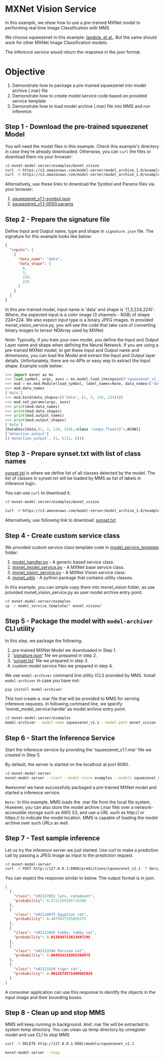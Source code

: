 # MXNet Vision Service

In this example, we show how to use a pre-trained MXNet model to performing real time Image Classification with MMS

We choose squeezenet in this example: [Iandola, et al.](https://arxiv.org/pdf/1602.07360v4.pdf). But the same should work for other MXNet Image Classification models.

The inference service would return the response in the json format.

# Objective

1. Demonstrate how to package a pre-trained squeezenet into model archive (.mar) file
2. Demonstrate how to create model service code based on provided service template
3. Demonstrate how to load model archive (.mar) file into MMS and run inference.

## Step 1 - Download the pre-trained squeezenet Model

You will need the model files in this example. Check this example's directory in case they're already downloaded. Otherwise, you can `curl` the files or download them via your browser:

```bash
cd mxnet-model-server/examples/mxnet_vision
curl -O https://s3.amazonaws.com/model-server/model_archive_1.0/examples/squeezenet_v1.1/squeezenet_v1.1-symbol.json
curl -O https://s3.amazonaws.com/model-server/model_archive_1.0/examples/squeezenet_v1.1/squeezenet_v1.1-0000.params
```

Alternatively, use these links to download the Symbol and Params files via your browser:
1. <a href="https://s3.amazonaws.com/model-server/model_archive_1.0/examples/squeezenet_v1.1/squeezenet_v1.1-symbol.json" download>squeezenet_v1.1-symbol.json</a>
2. <a href="https://s3.amazonaws.com/model-server/model_archive_1.0/examples/squeezenet_v1.1/squeezenet_v1.1-0000.params" download>squeezenet_v1.1-0000.params</a>

## Step 2 - Prepare the signature file

Define Input and Output name, type and shape in `signature.json` file. The signature for this example looks like below:

```json
{
  "inputs": [
    {
      "data_name": "data",
      "data_shape": [
        0,
        3,
        224,
        224
      ]
    }
  ]
}
```

In this pre-trained model, input name is 'data' and shape is '(1,3,224,224)'. Where, the expected input is a color image (3 channels - RGB) of shape 224*224. We also expect input type is a binary JPEG images. In provided mxnet_vision_service.py, you will see the code that take care of converting binary images to tensor NDArray used by MXNet.

*Note:* Typically, if you train your own model, you define the Input and Output Layer name and shape when defining the Neural Network. If you are using a pre-trained MXNet model, to get these Input and Output name and dimensions, you can load the Model and extract the Input and Output layer details. Unfortunately, there are no APIs or easy way to extract the Input shape. Example code below:

```python
>>> import mxnet as mx
>>> load_symbol, args, auxs = mx.model.load_checkpoint("squeezenet_v1.1", 0)
>>> mod = mx.mod.Module(load_symbol, label_names=None, data_names=['data'], context=mx.cpu())
>>> mod.data_names
['data']
>>> mod.bind(data_shapes=[('data', (1, 3, 224, 224))])
>>> mod.set_params(args, auxs)
>>> print(mod.data_names)
>>> print(mod.data_shapes)
>>> print(mod.output_names)
>>> print(mod.output_shapes)
['data']
[DataDesc[data,(1, 3, 224, 224),<class 'numpy.float32'>,NCHW]]
['detection_output']
[('detection_output', (1, 6132, 6))]
```

## Step 3 - Prepare synset.txt with list of class names

[synset.txt](https://s3.amazonaws.com/model-server/model_archive_1.0/examples/squeezenet_v1.1/synset.txt) is where we define list of all classes detected by the model. The list of classes in synset.txt will be loaded by MMS as list of labels in inference logic.

You can use `curl` to download it.
```bash
cd mxnet-model-server/examples/mxnet_vision

curl -O https://s3.amazonaws.com/model-server/model_archive_1.0/examples/squeezenet_v1.1/synset.txt
```

Alternatively, use following link to download:
<a href="https://s3.amazonaws.com/model-server/model_archive_1.0/examples/squeezenet_v1.1/synset.txt" download>synset.txt</a>

## Step 4 - Create custom service class

We provided custom service class template code in [model_service_template](../model_service_template) folder:
1. [model_handler.py](../model_service_template/model_handler.py) - A generic based service class.
2. [mxnet_model_service.py](../model_service_template/mxnet_model_service.py) - A MXNet base service class.
3. [mxnet_vision_service.py](../model_service_template/mxnet_vision_service.py) - A MXNet Vision service class.
4. [mxnet_utils](../model_service_template/mxnet_utils) - A python package that contains utility classes.

In this example, you can simple copy them into mxnet_vision folder, as use provided mxnet_vision_service.py as user model archive entry point.

```bash
cd mxnet-model-server/examples
cp -r model_service_template/* mxnet_vision/
```

## Step 5 - Package the model with `model-archiver` CLI utility

In this step, we package the following:
1. pre-trained MXNet Model we downloaded in Step 1.
2. '[signature.json](https://s3.amazonaws.com/model-server/model_archive_1.0/examples/squeezenet_v1.1/signature.json)' file we prepared in step 2.
3. '[synset.txt](https://s3.amazonaws.com/model-server/model_archive_1.0/examples/squeezenet_v1.1/synset.txt)' file we prepared in step 3.
4. custom model service files we prepared in step 4.

We use `model-archiver` command line utility (CLI) provided by MMS.
Install `model-archiver` in case you have not:

```bash
pip install model-archiver
```

This tool create a .mar file that will be provided to MMS for serving inference requests. In following command line, we specify 'mxnet_model_service:handle' as model archive entry point.

```bash
cd mxnet-model-server/examples
model-archiver --model-name squeezenet_v1.1 --model-path mxnet_vision --handler mxnet_vision_service:handle
```

## Step 6 - Start the Inference Service

Start the inference service by providing the 'squeezenet_v1.1.mar' file we created in Step 5.

By default, the server is started on the localhost at port 8080.

```bash
cd mxnet-model-server
mxnet-model-server --start --model-store examples --models squeezenet_v1.1.mar
```

Awesome! we have successfully packaged a pre-trained MXNet model and started a inference service.

`Note:` In this example, MMS loads the .mar file from the local file system. However, you can also store the model archive (.mar file) over a network-accessible storage such as AWS S3, and use a URL such as http:// or https:// to indicate the model location. MMS is capable of loading the model archive over such URLs as well.

## Step 7 - Test sample inference

Let us try the inference server we just started. Use curl to make a prediction call by passing a JPEG image as input to the prediction request.

```bash
cd mxnet-model-server
curl -X POST http://127.0.0.1:8080/predictions/squeezenet_v1.1 -T docs/images/kitten_small.jpg
```

You can expect the response similar to below. The output format is in json.

```json
[
  {
    "class": "n02127052 lynx, catamount", 
    "probability": 0.5721369385719299
  }, 
  {
    "class": "n02124075 Egyptian cat", 
    "probability": 0.4079437255859375
  }, 
  {
    "class": "n02123045 tabby, tabby cat", 
    "probability": 0.013694713823497295
  }, 
  {
    "class": "n02123394 Persian cat", 
    "probability": 0.004954110365360975
  }, 
  {
    "class": "n02123159 tiger cat", 
    "probability": 0.0012674571480602026
  }
]
```

A consumer application can use this response to identify the objects in the input image and their bounding boxes.

## Step 8 - Clean up and stop MMS

MMS will keep running in background. And .mar file will be extracted to system temp directory.
You can clean up temp directory by unregister model and use CLI to stop MMS

```bash
curl -X DELETE http://127.0.0.1:8081/models/squeezenet_v1.1

mxnet-model-server --stop
```
